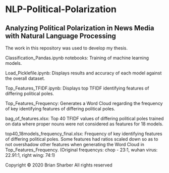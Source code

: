 # NLP-Political-Polarization

## Analyzing Political Polarization in News Media with Natural Language Processing

The work in this repository was used to develop my thesis.

Classification_Pandas.ipynb notebooks: Training of machine learning models.

Load_Picklefile.ipynb: Displays results and accuracy of each model against the overall dataset.

Top_Features_TFIDF.ipynb: Displays top TFIDF identifying features of differing political poles.

Top_Features_Frequency: Generates a Word Cloud regarding the frequency of key identifying features of differing political poles.

bag_of_features.xlsx: Top 40 TFIDF values of differing political poles trained on data where proper nouns were not considered as features for 18 models.  

top40_18models_frequency_final.xlsx: Frequency of key identifying features of differing political poles. Some features had ratios scaled down so as to not overshadow other features when generating the Word Cloud in Top_Features_Frequency. (Original frequencys: chop - 23:1, wuhan virus: 22.91:1, right wing: 74:1)

Copyright &copy; 2020 Brian Sharber
All rights reserved
